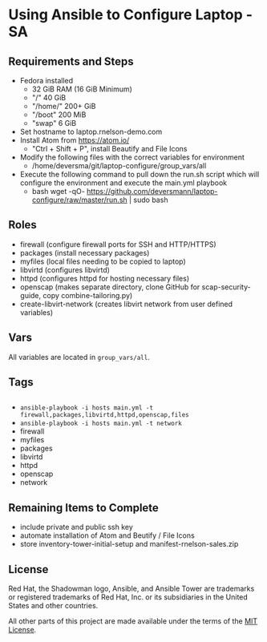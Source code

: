 # Using Ansible to Configure Laptop - SA

## Requirements and Steps
- Fedora installed
  - 32 GiB RAM (16 GiB Minimum)
  - "/" 40 GiB
  - "/home/" 200+ GiB
  - "/boot" 200 MiB
  - "swap" 6 GiB
- Set hostname to laptop.rnelson-demo.com
- Install Atom from <https://atom.io/>
  - "Ctrl + Shift + P", install Beautify and File Icons
- Modify the following files with the correct variables for environment
  - /home/deversma/git/laptop-configure/group_vars/all
- Execute the following command to pull down the run.sh script which will configure the environment and execute the main.yml playbook
  - bash wget -qO- https://github.com/deversmann/laptop-configure/raw/master/run.sh | sudo bash

## Roles

- firewall (configure firewall ports for SSH and HTTP/HTTPS)
- packages (install necessary packages)
- myfiles (local files needing to be copied to laptop)
- libvirtd (configures libvirtd)
- httpd (configures httpd for hosting necessary files)
- openscap (makes separate directory, clone GitHub for scap-security-guide, copy combine-tailoring.py)
- create-libvirt-network (creates libvirt network from user defined variables)

## Vars

All variables are located in `group_vars/all`.

## Tags

##
- `ansible-playbook -i hosts main.yml -t firewall,packages,libvirtd,httpd,openscap,files`
- `ansible-playbook -i hosts main.yml -t network`
- firewall
- myfiles
- packages
- libvirtd
- httpd
- openscap
- network

## Remaining Items to Complete

- include private and public ssh key
- automate installation of Atom and Beutify / File Icons
- store inventory-tower-initial-setup and manifest-rnelson-sales.zip

## License

Red Hat, the Shadowman logo, Ansible, and Ansible Tower are trademarks or registered trademarks of Red Hat, Inc. or its subsidiaries in the United States and other countries.

All other parts of this project are made available under the terms of the [MIT License](LICENSE).
